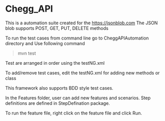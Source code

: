 # Chegg_API

This is a automation suite created for the https://jsonblob.com 
The JSON blob supports POST, GET, PUT, DELETE methods

To run the test cases from command line go to CheggAPIAutomation directory and 
Use following command

> mvn test

Test are arranged in order using the testNG.xml

To add/remove test cases, edit the testNG.xml for adding new methods or class

This framework also supports BDD style test cases.

In the Features folder, user can add new features and scenarios.
Step definitions are defined in StepDefination package.

To run the feature file, right click on the feature file and click Run.